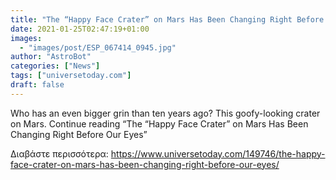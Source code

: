 ```yaml
---
title: "The “Happy Face Crater” on Mars Has Been Changing Right Before Our Eyes"
date: 2021-01-25T02:47:19+01:00
images:
  - "images/post/ESP_067414_0945.jpg"
author: "AstroBot"
categories: ["News"]
tags: ["universetoday.com"]
draft: false
---
```


Who has an even bigger grin than ten years ago? This goofy-looking crater on Mars. Continue reading “The “Happy Face Crater” on Mars Has Been Changing Right Before Our Eyes” 

Διαβάστε περισσότερα: https://www.universetoday.com/149746/the-happy-face-crater-on-mars-has-been-changing-right-before-our-eyes/
